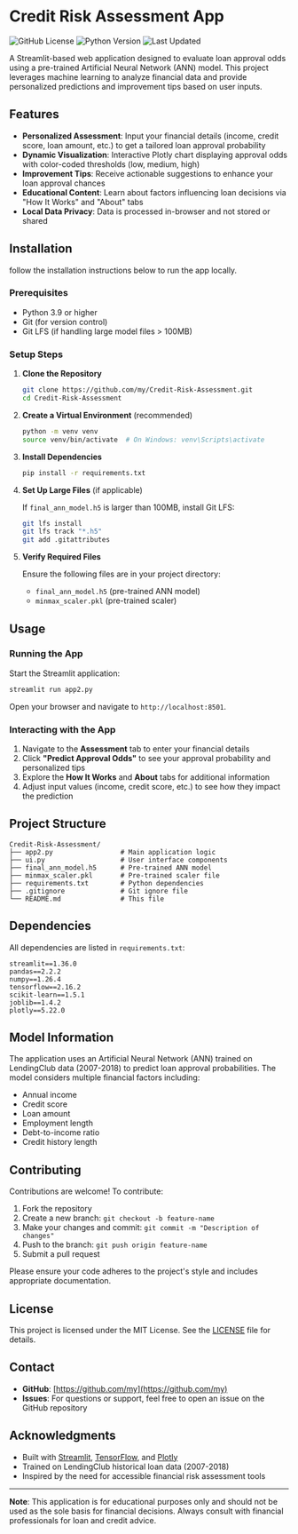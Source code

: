 # Credit Risk Assessment App

![GitHub License](https://img.shields.io/badge/license-MIT-blue.svg)
![Python Version](https://img.shields.io/badge/python-3.9%2B-blue.svg)
![Last Updated](https://img.shields.io/badge/last_updated-February_2025-green.svg)

A Streamlit-based web application designed to evaluate loan approval odds using a pre-trained Artificial Neural Network (ANN) model. This project leverages machine learning to analyze financial data and provide personalized predictions and improvement tips based on user inputs.

## Features

- **Personalized Assessment**: Input your financial details (income, credit score, loan amount, etc.) to get a tailored loan approval probability
- **Dynamic Visualization**: Interactive Plotly chart displaying approval odds with color-coded thresholds (low, medium, high)
- **Improvement Tips**: Receive actionable suggestions to enhance your loan approval chances
- **Educational Content**: Learn about factors influencing loan decisions via "How It Works" and "About" tabs
- **Local Data Privacy**: Data is processed in-browser and not stored or shared


## Installation

follow the installation instructions below to run the app locally.

### Prerequisites

- Python 3.9 or higher
- Git (for version control)
- Git LFS (if handling large model files > 100MB)

### Setup Steps

1. **Clone the Repository**
   ```bash
   git clone https://github.com/my/Credit-Risk-Assessment.git
   cd Credit-Risk-Assessment
   ```

2. **Create a Virtual Environment** (recommended)
   ```bash
   python -m venv venv
   source venv/bin/activate  # On Windows: venv\Scripts\activate
   ```

3. **Install Dependencies**
   ```bash
   pip install -r requirements.txt
   ```

4. **Set Up Large Files** (if applicable)
   
   If `final_ann_model.h5` is larger than 100MB, install Git LFS:
   ```bash
   git lfs install
   git lfs track "*.h5"
   git add .gitattributes
   ```

5. **Verify Required Files**
   
   Ensure the following files are in your project directory:
   - `final_ann_model.h5` (pre-trained ANN model)
   - `minmax_scaler.pkl` (pre-trained scaler)

## Usage

### Running the App

Start the Streamlit application:
```bash
streamlit run app2.py
```

Open your browser and navigate to `http://localhost:8501`.

### Interacting with the App

1. Navigate to the **Assessment** tab to enter your financial details
2. Click **"Predict Approval Odds"** to see your approval probability and personalized tips
3. Explore the **How It Works** and **About** tabs for additional information
4. Adjust input values (income, credit score, etc.) to see how they impact the prediction

## Project Structure

```
Credit-Risk-Assessment/
├── app2.py                 # Main application logic
├── ui.py                   # User interface components
├── final_ann_model.h5      # Pre-trained ANN model
├── minmax_scaler.pkl       # Pre-trained scaler file
├── requirements.txt        # Python dependencies
├── .gitignore              # Git ignore file
└── README.md               # This file
```

## Dependencies

All dependencies are listed in `requirements.txt`:

```
streamlit==1.36.0
pandas==2.2.2
numpy==1.26.4
tensorflow==2.16.2
scikit-learn==1.5.1
joblib==1.4.2
plotly==5.22.0
```

## Model Information

The application uses an Artificial Neural Network (ANN) trained on LendingClub data (2007-2018) to predict loan approval probabilities. The model considers multiple financial factors including:

- Annual income
- Credit score
- Loan amount
- Employment length
- Debt-to-income ratio
- Credit history length

## Contributing

Contributions are welcome! To contribute:

1. Fork the repository
2. Create a new branch: `git checkout -b feature-name`
3. Make your changes and commit: `git commit -m "Description of changes"`
4. Push to the branch: `git push origin feature-name`
5. Submit a pull request

Please ensure your code adheres to the project's style and includes appropriate documentation.

## License

This project is licensed under the MIT License. See the [LICENSE](LICENSE) file for details.

## Contact

- **GitHub**: [https://github.com/my](https://github.com/my)
- **Issues**: For questions or support, feel free to open an issue on the GitHub repository

## Acknowledgments

- Built with [Streamlit](https://streamlit.io/), [TensorFlow](https://www.tensorflow.org/), and [Plotly](https://plotly.com/)
- Trained on LendingClub historical loan data (2007-2018)
- Inspired by the need for accessible financial risk assessment tools

---

**Note**: This application is for educational purposes only and should not be used as the sole basis for financial decisions. Always consult with financial professionals for loan and credit advice.
